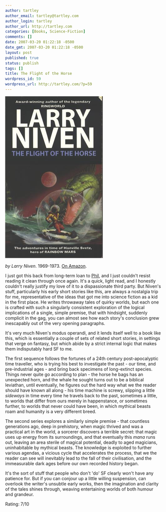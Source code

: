 ```yaml
---
author: tartley
author_email: tartley@tartley.com
author_login: tartley
author_url: http://tartley.com
categories: [Books, Science-Fiction]
comments: []
date: 2007-03-20 01:22:18 -0500
date_gmt: 2007-03-20 01:22:18 -0500
layout: post
published: true
status: publish
tags: []
title: The Flight of the Horse
wordpress_id: 59
wordpress_url: http://tartley.com/?p=59
---
```


![The Flight of the Horse](/assets/2007/03/the_flight_of_the_horse_f.jpeg)

*by Larry Niven*. 1969-1973. [On Amazon](http://www.amazon.co.uk/Flight-Horse-Larry-Niven/dp/1857238419).

I just got this back from long-term loan to
[Phil](http://frosties2.com/), and I just couldn't resist reading it
clean through once again. It's a quick, light read, and I honestly
couldn't really justify my love of it to a dispassionate third party.
But Niven's stuff, particularly his early short stories like this, are
always a nostalgia trip for me, representative of the ideas that got me
into science fiction as a kid in the first place. He writes throwaway
tales of quirky worlds, but each one is crafted with such a singularly
consistent exploration of the logical implications of a single, simple
premise, that with hindsight, suddenly complicit in the gag, you can
almost see how each story's conclusion grew inescapably out of the very
opening paragraphs.

It's very much Niven's modus operandi, and it lends itself well to a
book like this, which is essentially a couple of sets of related short
stories, in settings that verge on fantasy, but which abide by a strict
internal logic that makes them indisputably hard SF to me.

The first sequence follows the fortunes of a 24th century
post-apocalyptic time traveller, who is trying his best to investigate
the past - our time, and pre-industrial ages - and bring back specimens
of long-extinct species. Things never quite go according to plan - the
horse he bags has an unexpected horn, and the whale he sought turns out
to be a biblical leviathan, until eventually, he figures out the hard
way what we the reader should have known all along - his time machine is
screwy, slipping a little *sideways* in time every time he travels back
to the past, sometimes a little, to worlds that differ from ours merely
in happenstance, or sometimes further, to worlds that never could have
been, in which mythical beasts roam and humanity is a very different
breed.

The second series explores a similarly simple premise - that countless
generations ago, deep in prehistory, when magic thrived and was a
practical art in the world, a sorcerer discovers a terrible secret: that
magic uses up energy from its surroundings, and that eventually this
*mana* runs out, leaving an area sterile of magical potential, deadly to
aged magicians, uninhabitable by mythical beasts. The knowledge is
exploited to further various agendas, a vicious cycle that accelerates
the process, that we the reader can see will inevitably lead to the fall
of their civilisation, and the immeasurable dark ages before our own
recorded history began.

It's the sort of stuff that people who don't 'do' SF clearly won't have
any patience for. But if you can conjour up a little willing suspension,
can overlook the writer's unsubtle early works, then the imagination and
clarity of the tales shines through, weaving entertaining worlds of both
humour and grandeur.

Rating: 7/10
